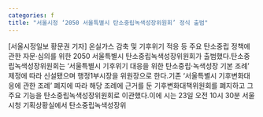 ```yaml
---
categories: f
title: "서울시정 ‘2050 서울특별시 탄소중립녹색성장위원회’ 정식 출범"
---
```

[서울시정일보 황문권 기자] 온실가스 감축 및 기후위기 적응 등 주요 탄소중립 정책에 관한 자문·심의를 위한 2050 서울특별시 탄소중립녹색성장위원회가 출범했다.탄소중립녹색성장위원회는 ‘서울특별시 기후위기 대응을 위한 탄소중립·녹색성장 기본 조례’ 제정에 따라 신설됐으며 행정1부시장을 위원장으로 한다.기존 ‘서울특별시 기후변화대응에 관한 조례’ 폐지에 따라 해당 조례에 근거를 둔 기후변화대책위원회를 폐지하고 그 주요 기능을 탄소중립녹색성장위원회로 이관했다.이에 시는 23일 오전 10시 30분 서울시청 기획상황실에서 탄소중립녹색성장위